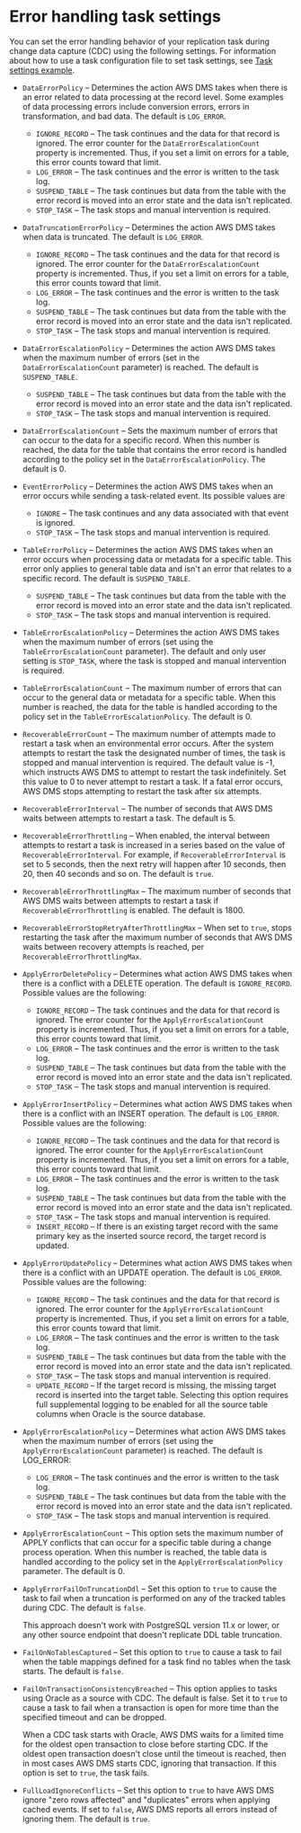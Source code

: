 # Error handling task settings<a name="CHAP_Tasks.CustomizingTasks.TaskSettings.ErrorHandling"></a>



You can set the error handling behavior of your replication task during change data capture \(CDC\) using the following settings\. For information about how to use a task configuration file to set task settings, see [Task settings example](CHAP_Tasks.CustomizingTasks.TaskSettings.md#CHAP_Tasks.CustomizingTasks.TaskSettings.Example)\.
+ `DataErrorPolicy` – Determines the action AWS DMS takes when there is an error related to data processing at the record level\. Some examples of data processing errors include conversion errors, errors in transformation, and bad data\. The default is `LOG_ERROR`\.
  + `IGNORE_RECORD` – The task continues and the data for that record is ignored\. The error counter for the `DataErrorEscalationCount` property is incremented\. Thus, if you set a limit on errors for a table, this error counts toward that limit\. 
  + `LOG_ERROR` – The task continues and the error is written to the task log\.
  + `SUSPEND_TABLE` – The task continues but data from the table with the error record is moved into an error state and the data isn't replicated\.
  + `STOP_TASK` – The task stops and manual intervention is required\.
+ `DataTruncationErrorPolicy` – Determines the action AWS DMS takes when data is truncated\. The default is `LOG_ERROR`\.
  + `IGNORE_RECORD` – The task continues and the data for that record is ignored\. The error counter for the `DataErrorEscalationCount` property is incremented\. Thus, if you set a limit on errors for a table, this error counts toward that limit\. 
  + `LOG_ERROR` – The task continues and the error is written to the task log\.
  + `SUSPEND_TABLE` – The task continues but data from the table with the error record is moved into an error state and the data isn't replicated\.
  + `STOP_TASK` – The task stops and manual intervention is required\.
+ `DataErrorEscalationPolicy` – Determines the action AWS DMS takes when the maximum number of errors \(set in the `DataErrorEscalationCount` parameter\) is reached\. The default is `SUSPEND_TABLE`\.
  + `SUSPEND_TABLE` – The task continues but data from the table with the error record is moved into an error state and the data isn't replicated\.
  + `STOP_TASK` – The task stops and manual intervention is required\.
+ `DataErrorEscalationCount` – Sets the maximum number of errors that can occur to the data for a specific record\. When this number is reached, the data for the table that contains the error record is handled according to the policy set in the `DataErrorEscalationPolicy`\. The default is 0\. 
+ `EventErrorPolicy` – Determines the action AWS DMS takes when an error occurs while sending a task\-related event\. Its possible values are
  + `IGNORE` – The task continues and any data associated with that event is ignored\.
  + `STOP_TASK` – The task stops and manual intervention is required\.
+ `TableErrorPolicy` – Determines the action AWS DMS takes when an error occurs when processing data or metadata for a specific table\. This error only applies to general table data and isn't an error that relates to a specific record\. The default is `SUSPEND_TABLE`\.
  + `SUSPEND_TABLE` – The task continues but data from the table with the error record is moved into an error state and the data isn't replicated\.
  + `STOP_TASK` – The task stops and manual intervention is required\.
+ `TableErrorEscalationPolicy` – Determines the action AWS DMS takes when the maximum number of errors \(set using the `TableErrorEscalationCount` parameter\)\. The default and only user setting is `STOP_TASK`, where the task is stopped and manual intervention is required\.
+ `TableErrorEscalationCount` – The maximum number of errors that can occur to the general data or metadata for a specific table\. When this number is reached, the data for the table is handled according to the policy set in the `TableErrorEscalationPolicy`\. The default is 0\. 
+ `RecoverableErrorCount` – The maximum number of attempts made to restart a task when an environmental error occurs\. After the system attempts to restart the task the designated number of times, the task is stopped and manual intervention is required\. The default value is \-1, which instructs AWS DMS to attempt to restart the task indefinitely\. Set this value to 0 to never attempt to restart a task\. If a fatal error occurs, AWS DMS stops attempting to restart the task after six attempts\.
+ `RecoverableErrorInterval` – The number of seconds that AWS DMS waits between attempts to restart a task\. The default is 5\. 
+ `RecoverableErrorThrottling` – When enabled, the interval between attempts to restart a task is increased in a series based on the value of `RecoverableErrorInterval`\. For example, if `RecoverableErrorInterval` is set to 5 seconds, then the next retry will happen after 10 seconds, then 20, then 40 seconds and so on\. The default is `true`\. 
+ `RecoverableErrorThrottlingMax` – The maximum number of seconds that AWS DMS waits between attempts to restart a task if `RecoverableErrorThrottling` is enabled\. The default is 1800\. 
+ `RecoverableErrorStopRetryAfterThrottlingMax` – When set to `true`, stops restarting the task after the maximum number of seconds that AWS DMS waits between recovery attempts is reached, per `RecoverableErrorThrottlingMax`\.
+ `ApplyErrorDeletePolicy` – Determines what action AWS DMS takes when there is a conflict with a DELETE operation\. The default is `IGNORE_RECORD`\. Possible values are the following:
  + `IGNORE_RECORD` – The task continues and the data for that record is ignored\. The error counter for the `ApplyErrorEscalationCount` property is incremented\. Thus, if you set a limit on errors for a table, this error counts toward that limit\. 
  + `LOG_ERROR` – The task continues and the error is written to the task log\.
  + `SUSPEND_TABLE` – The task continues but data from the table with the error record is moved into an error state and the data isn't replicated\.
  + `STOP_TASK` – The task stops and manual intervention is required\.
+ `ApplyErrorInsertPolicy` – Determines what action AWS DMS takes when there is a conflict with an INSERT operation\. The default is `LOG_ERROR`\. Possible values are the following:
  + `IGNORE_RECORD` – The task continues and the data for that record is ignored\. The error counter for the `ApplyErrorEscalationCount` property is incremented\. Thus, if you set a limit on errors for a table, this error counts toward that limit\. 
  + `LOG_ERROR` – The task continues and the error is written to the task log\.
  + `SUSPEND_TABLE` – The task continues but data from the table with the error record is moved into an error state and the data isn't replicated\.
  + `STOP_TASK` – The task stops and manual intervention is required\.
  + `INSERT_RECORD` – If there is an existing target record with the same primary key as the inserted source record, the target record is updated\.
+ `ApplyErrorUpdatePolicy` – Determines what action AWS DMS takes when there is a conflict with an UPDATE operation\. The default is `LOG_ERROR`\. Possible values are the following:
  + `IGNORE_RECORD` – The task continues and the data for that record is ignored\. The error counter for the `ApplyErrorEscalationCount` property is incremented\. Thus, if you set a limit on errors for a table, this error counts toward that limit\. 
  + `LOG_ERROR` – The task continues and the error is written to the task log\.
  + `SUSPEND_TABLE` – The task continues but data from the table with the error record is moved into an error state and the data isn't replicated\.
  + `STOP_TASK` – The task stops and manual intervention is required\.
  + `UPDATE_RECORD` – If the target record is missing, the missing target record is inserted into the target table\. Selecting this option requires full supplemental logging to be enabled for all the source table columns when Oracle is the source database\.
+ `ApplyErrorEscalationPolicy` – Determines what action AWS DMS takes when the maximum number of errors \(set using the `ApplyErrorEscalationCount` parameter\) is reached\. The default is LOG\_ERROR:
  + `LOG_ERROR` – The task continues and the error is written to the task log\.
  + `SUSPEND_TABLE` – The task continues but data from the table with the error record is moved into an error state and the data isn't replicated\.
  + `STOP_TASK` – The task stops and manual intervention is required\.
+ `ApplyErrorEscalationCount` – This option sets the maximum number of APPLY conflicts that can occur for a specific table during a change process operation\. When this number is reached, the table data is handled according to the policy set in the `ApplyErrorEscalationPolicy` parameter\. The default is 0\. 
+ `ApplyErrorFailOnTruncationDdl` – Set this option to `true` to cause the task to fail when a truncation is performed on any of the tracked tables during CDC\. The default is `false`\. 

  This approach doesn't work with PostgreSQL version 11\.x or lower, or any other source endpoint that doesn't replicate DDL table truncation\.
+ `FailOnNoTablesCaptured` – Set this option to `true` to cause a task to fail when the table mappings defined for a task find no tables when the task starts\. The default is `false`\. 
+ `FailOnTransactionConsistencyBreached` – This option applies to tasks using Oracle as a source with CDC\. The default is false\. Set it to `true` to cause a task to fail when a transaction is open for more time than the specified timeout and can be dropped\. 

  When a CDC task starts with Oracle, AWS DMS waits for a limited time for the oldest open transaction to close before starting CDC\. If the oldest open transaction doesn't close until the timeout is reached, then in most cases AWS DMS starts CDC, ignoring that transaction\. If this option is set to `true`, the task fails\.
+ `FullLoadIgnoreConflicts` – Set this option to `true` to have AWS DMS ignore "zero rows affected" and "duplicates" errors when applying cached events\. If set to `false`, AWS DMS reports all errors instead of ignoring them\. The default is `true`\. 